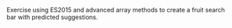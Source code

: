 Exercise using ES2015 and advanced array methods to create a fruit search bar with predicted suggestions.
